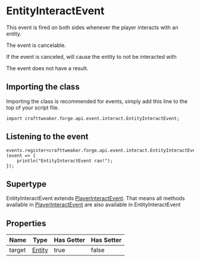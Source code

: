 # EntityInteractEvent

This event is fired on both sides whenever the player interacts with an entity.

The event is cancelable.

If the event is canceled, will cause the entity to not be interacted with

The event does not have a result.



## Importing the class

Importing the class is recommended for events, simply add this line to the top of your script file.
```zenscript
import crafttweaker.forge.api.event.interact.EntityInteractEvent;
```


## Listening to the event

```zenscript
events.register<crafttweaker.forge.api.event.interact.EntityInteractEvent>(event => {
    println("EntityInteractEvent ran!");
});
```


## Supertype

EntityInteractEvent extends [PlayerInteractEvent](/forge/api/event/interact/PlayerInteractEvent). That means all methods available in [PlayerInteractEvent](/forge/api/event/interact/PlayerInteractEvent) are also available in EntityInteractEvent

## Properties

|  Name  |                 Type                 | Has Getter | Has Setter |
|--------|--------------------------------------|------------|------------|
| target | [Entity](/vanilla/api/entity/Entity) | true       | false      |

